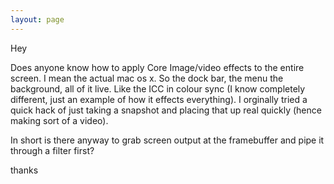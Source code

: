 ```yaml
---
layout: page
---
```


Hey

Does anyone know how to apply Core Image/video effects to the entire screen. I mean the actual mac os x. So the dock bar, the menu the background, all of it live. Like the ICC in colour sync (I know completely different, just an example of how it effects everything). I orginally tried a quick hack of just taking a snapshot and placing that up real quickly (hence making sort of a video). 

In short is there anyway to grab screen output at the framebuffer and pipe it through a filter first?

thanks
